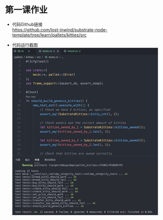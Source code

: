 # 第一课作业
- 代码Github链接  
https://github.com/lost-inwind/substrate-node-template/tree/learn/pallets/kitties/src

- 代码运行截图  
![代码运行截图](./img/lesson2-0.png)
